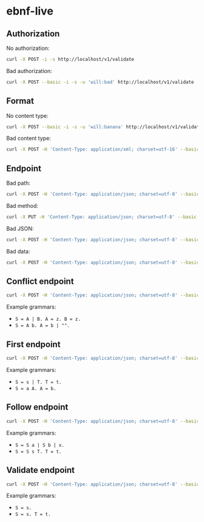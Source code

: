 # ebnf-live

## Authorization

No authorization:

```sh
curl -X POST -i -s http://localhost/v1/validate
```

Bad authorization:

```sh
curl -X POST --basic -i -s -u 'will:bad' http://localhost/v1/validate
```

## Format

No content type:

```sh
curl -X POST --basic -i -s -u 'will:banana' http://localhost/v1/validate
```

Bad content type:

```sh
curl -X POST -H 'Content-Type: application/xml; charset=utf-16' --basic -i -s -u 'will:banana' http://localhost/v1/validate
```

## Endpoint

Bad path:

```sh
curl -X POST -H 'Content-Type: application/json; charset=utf-8' --basic -d '{"data":{"grammar":"S = s."}}' -i -s -u 'will:banana' http://localhost/v1
```

Bad method:

```sh
curl -X PUT -H 'Content-Type: application/json; charset=utf-8' --basic -d '{"data":{"grammar":"S = s."}}' -i -s -u 'will:banana' http://localhost/v1/validate
```

Bad JSON:

```sh
curl -X POST -H 'Content-Type: application/json; charset=utf-8' --basic -d 'bad' -i -s -u 'will:banana' http://localhost/v1/validate
```

Bad data:

```sh
curl -X POST -H 'Content-Type: application/json; charset=utf-8' --basic -d '[]' -i -s -u 'will:banana' http://localhost/v1/validate
```

## Conflict endpoint

```sh
curl -X POST -H 'Content-Type: application/json; charset=utf-8' --basic -d '{"data":{"grammar":"S = A | B. A = z. B = z."}}' -s -u 'will:banana' http://localhost/v1/conflict | jq
```

Example grammars:

- `S = A | B. A = z. B = z.`
- `S = A b. A = b | "".`

## First endpoint

```sh
curl -X POST -H 'Content-Type: application/json; charset=utf-8' --basic -d '{"data":{"grammar":"S = s | T. T = t."}}' -s -u 'will:banana' http://localhost/v1/first | jq
```

Example grammars:

- `S = s | T. T = t.`
- `S = a A. A = b.`

## Follow endpoint

```sh
curl -X POST -H 'Content-Type: application/json; charset=utf-8' --basic -d '{"data":{"grammar":"S = S a | S b | x."}}' -s -u 'will:banana' http://localhost/v1/follow | jq
```

Example grammars:

- `S = S a | S b | x.`
- `S = S s T. T = t.`

## Validate endpoint

```sh
curl -X POST -H 'Content-Type: application/json; charset=utf-8' --basic -d '{"data":{"grammar":"S = s."}}' -s -u 'will:banana' http://localhost/v1/validate | jq
```

Example grammars:

- `S = s.`
- `S = s. T = t.`
